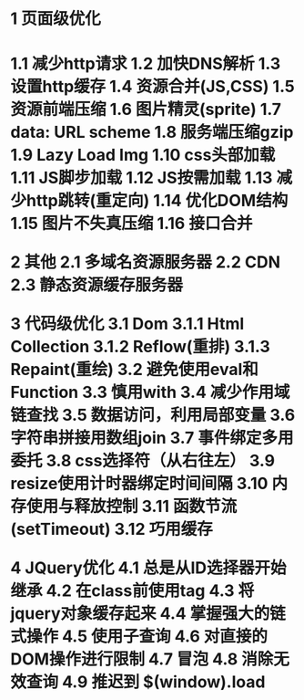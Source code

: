<h1>1 页面级优化<h1>
1.1 减少http请求
1.2 加快DNS解析
1.3 设置http缓存
1.4 资源合并(JS,CSS)
1.5 资源前端压缩
1.6 图片精灵(sprite)
1.7 data: URL scheme
1.8 服务端压缩gzip
1.9 Lazy Load Img
1.10 css头部加载
1.11 JS脚步加载
1.12 JS按需加载
1.13 减少http跳转(重定向)
1.14 优化DOM结构
1.15 图片不失真压缩
1.16 接口合并

2 其他
2.1 多域名资源服务器
2.2 CDN
2.3 静态资源缓存服务器

3 代码级优化
3.1 Dom
3.1.1 Html Collection
3.1.2 Reflow(重排)
3.1.3 Repaint(重绘)
3.2 避免使用eval和Function
3.3 慎用with
3.4 减少作用域链查找
3.5 数据访问，利用局部变量
3.6 字符串拼接用数组join
3.7 事件绑定多用委托
3.8 css选择符（从右往左）
3.9 resize使用计时器绑定时间间隔
3.10 内存使用与释放控制
3.11 函数节流(setTimeout)
3.12 巧用缓存

4 JQuery优化
4.1 总是从ID选择器开始继承
4.2 在class前使用tag 
4.3 将jquery对象缓存起来 
4.4 掌握强大的链式操作 
4.5 使用子查询 
4.6 对直接的DOM操作进行限制
4.7 冒泡 
4.8 消除无效查询 
4.9 推迟到 $(window).load

